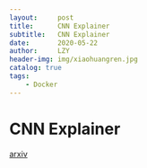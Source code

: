 ```yaml
---
layout:     post
title:      CNN Explainer
subtitle:   CNN Explainer
date:       2020-05-22
author:     LZY
header-img: img/xiaohuangren.jpg
catalog: true
tags:
    - Docker
---
```


# CNN Explainer

[arxiv](https://arxiv.org/abs/2004.15004)

